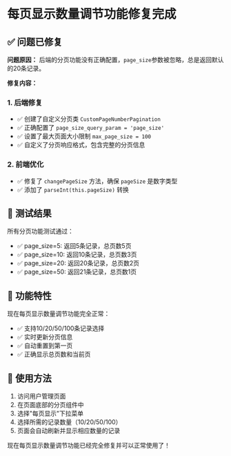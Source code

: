 # 每页显示数量调节功能修复完成

## ✅ 问题已修复

**问题原因：** 
后端的分页功能没有正确配置，`page_size`参数被忽略，总是返回默认的20条记录。

**修复内容：**

### 1. 后端修复
- ✅ 创建了自定义分页类 `CustomPageNumberPagination`
- ✅ 正确配置了 `page_size_query_param = 'page_size'`
- ✅ 设置了最大页面大小限制 `max_page_size = 100`
- ✅ 自定义了分页响应格式，包含完整的分页信息

### 2. 前端优化
- ✅ 修复了 `changePageSize` 方法，确保 `pageSize` 是数字类型
- ✅ 添加了 `parseInt(this.pageSize)` 转换

## 🧪 测试结果

所有分页功能测试通过：
- ✅ page_size=5: 返回5条记录，总页数5页
- ✅ page_size=10: 返回10条记录，总页数3页  
- ✅ page_size=20: 返回20条记录，总页数2页
- ✅ page_size=50: 返回21条记录，总页数1页

## 🎯 功能特性

现在每页显示数量调节功能完全正常：
- ✅ 支持10/20/50/100条记录选择
- ✅ 实时更新分页信息
- ✅ 自动重置到第一页
- ✅ 正确显示总页数和当前页

## 🚀 使用方法

1. 访问用户管理页面
2. 在页面底部的分页组件中
3. 选择"每页显示"下拉菜单
4. 选择所需的记录数量（10/20/50/100）
5. 页面会自动刷新并显示相应数量的记录

现在每页显示数量调节功能已经完全修复并可以正常使用了！
